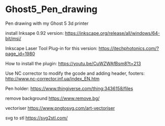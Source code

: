 # Ghost5_Pen_drawing
Pen drawing with my Ghost 5 3d printer


install Inksape 0.92 version:
https://inkscape.org/release/all/windows/64-bit/msi/

Inkscape Laser Tool Plug-in for this version:
https://jtechphotonics.com/?page_id=1980

How to install the plugin:
https://youtu.be/CuWZWAfBsm8?t=213

Use NC corrector to modify the gcode and adding header, footers:
http://www.nc-corrector.inf.ua/index_EN.htm


Pen holder:
https://www.thingiverse.com/thing:3436158/files

remove background
https://www.remove.bg/

vectoriser
https://www.pngtosvg.com/art-vectoriser

svg to stl
https://svg2stl.com/

